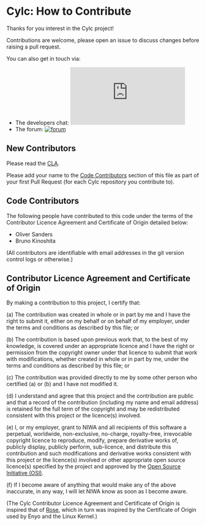 # Cylc: How to Contribute

Thanks for you interest in the Cylc project!

Contributions are welcome, please open an issue to discuss changes before
raising a pull request.

You can also get in touch via:

* The developers chat: [![chat](https://img.shields.io/matrix/cylc-general:matrix.org)](https://matrix.to/#/#cylc-general:matrix.org)
* The forum: [![forum](https://img.shields.io/discourse/https/cylc.discourse.group/posts.svg)](https://cylc.discourse.group/)


## New Contributors

Please read the [CLA](#contributor-licence-agreement-and-certificate-of-origin).

Please add your name to the
[Code Contributors](#code-contributors) section of this file as part of your
first Pull Request (for each Cylc repository you contribute to).


## Code Contributors

The following people have contributed to this code under the terms of
the Contributor Licence Agreement and Certificate of Origin detailed
below:

<!-- start-shortlog -->
 - Oliver Sanders
 - Bruno Kinoshita
<!-- end-shortlog -->

(All contributors are identifiable with email addresses in the git version
control logs or otherwise.)


## Contributor Licence Agreement and Certificate of Origin

By making a contribution to this project, I certify that:

(a) The contribution was created in whole or in part by me and I have
    the right to submit it, either on my behalf or on behalf of my
    employer, under the terms and conditions as described by this file;
    or

(b) The contribution is based upon previous work that, to the best of
    my knowledge, is covered under an appropriate licence and I have
    the right or permission from the copyright owner under that licence
    to submit that work with modifications, whether created in whole or
    in part by me, under the terms and conditions as described by
    this file; or

(c) The contribution was provided directly to me by some other person
    who certified (a) or (b) and I have not modified it.

(d) I understand and agree that this project and the contribution
    are public and that a record of the contribution (including my
    name and email address) is retained for the full term of
    the copyright and may be redistributed consistent with this project
    or the licence(s) involved.

(e) I, or my employer, grant to NIWA and all recipients of
    this software a perpetual, worldwide, non-exclusive, no-charge,
    royalty-free, irrevocable copyright licence to reproduce, modify,
    prepare derivative works of, publicly display, publicly perform,
    sub-licence, and distribute this contribution and such modifications
    and derivative works consistent with this project or the licence(s)
    involved or other appropriate open source licence(s) specified by
    the project and approved by the
    [Open Source Initiative (OSI)](http://www.opensource.org/).

(f) If I become aware of anything that would make any of the above
    inaccurate, in any way, I will let NIWA know as soon as
    I become aware.

(The Cylc Contributor Licence Agreement and Certificate of Origin is
inspired that of [Rose](https://github.com/metomi/rose), which in turn was
inspired by the Certificate of Origin used by Enyo and the Linux Kernel.)
